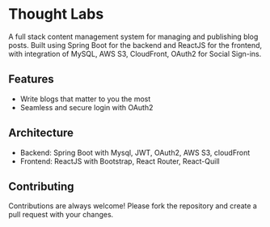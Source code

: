 # Thought Labs

A full stack content management system for managing and publishing blog posts. Built using Spring Boot for the backend and ReactJS for the frontend, with integration of MySQL, AWS S3, CloudFront, OAuth2 for Social Sign-ins.

## Features

- Write blogs that matter to you the most
- Seamless and secure login with OAuth2

## Architecture

- Backend: Spring Boot with Mysql, JWT, OAuth2, AWS S3, cloudFront
- Frontend: ReactJS with Bootstrap, React Router, React-Quill

## Contributing

Contributions are always welcome! Please fork the repository and create a pull request with your changes.
